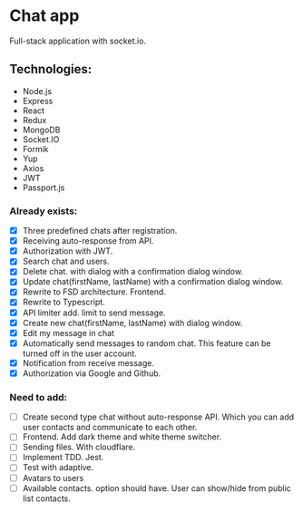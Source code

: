 # Chat app


Full-stack application with socket.io. 



## Technologies:


- Node.js
- Express
- React
- Redux
- MongoDB
- Socket.IO
- Formik 
- Yup
- Axios
- JWT
- Passport.js



### Already exists:
- [x] Three predefined chats after registration.
- [x] Receiving auto-response from API.
- [x] Authorization with JWT.
- [x] Search chat and users.
- [x] Delete chat. with dialog with a confirmation dialog window.
- [x] Update chat(firstName, lastName) with a confirmation dialog window.
- [x] Rewrite to FSD architecture. Frontend.
- [x] Rewrite to Typescript.
- [x] API limiter add. limit to send message.
- [x] Create new chat(firstName, lastName) with dialog window.
- [x] Edit my message in chat
- [x] Automatically send messages to random chat. This feature can be turned off in the user account.
- [x] Notification from receive message.
- [x] Authorization via Google and Github.

### Need to add:
- [ ] Create second type chat without auto-response API. Which you can add user contacts and communicate to each other.
- [ ] Frontend. Add dark theme and white theme switcher.
- [ ] Sending files. With cloudflare.
- [ ] Implement TDD. Jest.
- [ ] Test with adaptive.
- [ ] Avatars to users
- [ ] Available contacts. option should have. User can show/hide from public list contacts.

